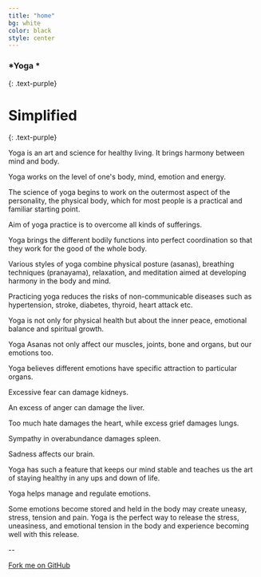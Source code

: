 ```yaml
---
title: "home"
bg: white
color: black
style: center
---
```


### *Yoga *
{: .text-purple}

<span class="fa-stack subtlecircle" style="font-size:100px; background:rgba(255,166,0,0.1)">
  <i class="fa fa-circle fa-stack-2x text-white"></i>
  <i class="fa fa-bicycle fa-stack-1x text-orange"></i>
</span>

# Simplified
{: .text-purple}


 Yoga is an art and science for healthy living.  It brings harmony between mind and body.

Yoga works on the level of one's body, mind, emotion and energy.

The science of yoga begins to work on the outermost aspect of the personality, the physical body, which for most people is a practical and familiar starting point.

Aim of yoga practice is to overcome all kinds of sufferings.

Yoga brings the different bodily functions into perfect coordination so that they work for the good of the whole body.

Various styles of yoga combine physical posture (asanas), breathing techniques (pranayama), relaxation, and meditation aimed at developing harmony in the body and mind.

Practicing yoga reduces the risks of non-communicable diseases such as hypertension, stroke, diabetes, thyroid, heart attack etc. 

Yoga is not only for physical health but about the inner peace, emotional balance and spiritual growth.

Yoga Asanas not only affect our muscles, joints, bone and organs, but our emotions too.

Yoga believes different emotions have specific attraction to particular organs.

Excessive fear can damage kidneys.

An excess of anger can damage the liver.

Too much hate damages the heart, while excess grief damages lungs.

Sympathy in overabundance damages spleen.

Sadness affects our brain.

Yoga has such a feature that keeps our mind stable and teaches us the art of staying healthy in any ups and down of life.

Yoga helps manage and regulate emotions.

Some emotions become stored and held in the body may create uneasy, stress, tension and pain.  Yoga is the perfect way to release the stress, uneasiness, and emotional tension in the body and experience becoming well with this release.


--

<span id="forkongithub">
  <a href="{{ site.source_link }}" class="bg-blue">
    Fork me on GitHub
  </a>
</span>
